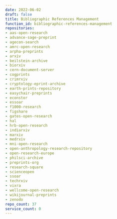 ```yaml
---
date: 2022-06-02
draft: false
title: Bibliographic References Management
function_id: bibliographic-references-management
repositories:
- aas-open-research
- advance-sage-preprint
- agecon-search
- amrc-open-research
- arpha-preprints
- arxiv
- beilstein-archive
- biorxiv
- cern-document-server
- cogprints
- crimrxiv
- cryptology-eprint-archive
- earth-prints-repository
- easychair-preprints
- econstor
- essoar
- f1000-research
- figshare
- gates-open-research
- hal
- hrb-open-research
- indiarxiv
- marxiv
- medrxiv
- mni-open-research
- open-anthropology-research-repository
- open-research-europe
- philsci-archive
- preprints-org
- research-square
- scienceopen
- ssoar
- techrxiv
- vixra
- wellcome-open-research
- wikijournal-preprints
- zenodo
repo_count: 37
service_count: 0
---
```



